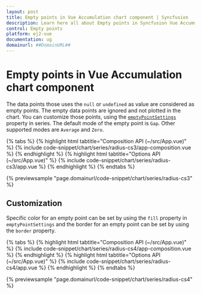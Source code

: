 ```yaml
---
layout: post
title: Empty points in Vue Accumulation chart component | Syncfusion
description: Learn here all about Empty points in Syncfusion Vue Accumulation chart component of Syncfusion Essential JS 2 and more.
control: Empty points 
platform: ej2-vue
documentation: ug
domainurl: ##DomainURL##
---
```


# Empty points in Vue Accumulation chart component

The data points those uses the `null` or `undefined` as value are considered as empty points. The empty data points are ignored and not plotted in the chart. You can customize those points, using the [`emptyPointSettings`](https://ej2.syncfusion.com/vue/documentation/api/accumulation-chart/accumulationSeries/#emptypointsettings) property in
series. The default mode of the empty point is `Gap`. Other supported modes are `Average` and `Zero`.

{% tabs %}
{% highlight html tabtitle="Composition API (~/src/App.vue)" %}
{% include code-snippet/chart/series/radius-cs3/app-composition.vue %}
{% endhighlight %}
{% highlight html tabtitle="Options API (~/src/App.vue)" %}
{% include code-snippet/chart/series/radius-cs3/app.vue %}
{% endhighlight %}
{% endtabs %}
        
{% previewsample "page.domainurl/code-snippet/chart/series/radius-cs3" %}

## Customization

Specific color for an empty point can be set by using the `fill` property in `emptyPointSettings` and the
border for an empty point can be set by using the `border` property.

{% tabs %}
{% highlight html tabtitle="Composition API (~/src/App.vue)" %}
{% include code-snippet/chart/series/radius-cs4/app-composition.vue %}
{% endhighlight %}
{% highlight html tabtitle="Options API (~/src/App.vue)" %}
{% include code-snippet/chart/series/radius-cs4/app.vue %}
{% endhighlight %}
{% endtabs %}
        
{% previewsample "page.domainurl/code-snippet/chart/series/radius-cs4" %}